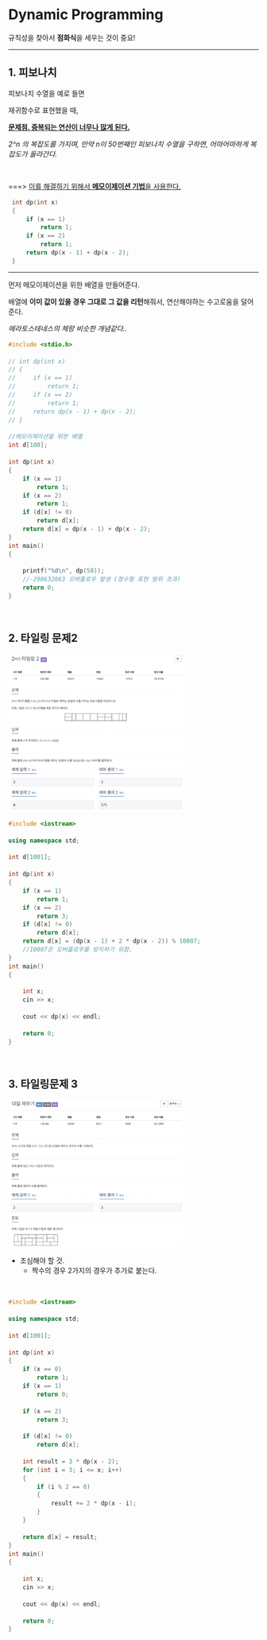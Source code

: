 # Dynamic Programming

규칙성을 찾아서 **점화식**을 세우는 것이 중요!

---



## 1. 피보나치

피보나치 수열을 예로 들면

재귀함수로 표현했을 때,

<u>**문제점.  중복되는 연산이 너무나 많게 된다.**</u>

*2^n 의 복잡도를 가지며, 만약 n이 50번째인 피보나치 수열을 구하면, 어마어마하게 복잡도가 올라간다.*

</br> 

===> <u>이를 해결하기 위해서 **메모이제이션 기법**을 사용한다.</u>

```c++
 int dp(int x)
 {
     if (x == 1)
         return 1;
     if (x == 2)
         return 1;
     return dp(x - 1) + dp(x - 2);
 }
```



---



먼저 메모이제이션을 위한 배열을 만들어준다.

배열에 **이미 값이 있을 경우 그대로 그 값을 리턴**해줘서, 연산해야하는 수고로움을 덜어준다.

*에라토스테네스의 체랑 비슷한 개념같다..*

```c++
#include <stdio.h>

// int dp(int x)
// {
//     if (x == 1)
//         return 1;
//     if (x == 2)
//         return 1;
//     return dp(x - 1) + dp(x - 2);
// }

//메모이제이션을 위한 배열
int d[100];

int dp(int x)
{
    if (x == 1)
        return 1;
    if (x == 2)
        return 1;
    if (d[x] != 0)
        return d[x];
    return d[x] = dp(x - 1) + dp(x - 2);
}
int main()
{

    printf("%d\n", dp(50));
    //-298632863 오버플로우 발생 (정수형 표현 범위 초과)
    return 0;
}
```

</br> 



## 2. 타일링 문제2

<img src="readme.assets/image-20200728150123330.png" alt="image-20200728150123330" width ="70%" />

</br> 

```c++
#include <iostream>

using namespace std;

int d[1001];

int dp(int x)
{
    if (x == 1)
        return 1;
    if (x == 2)
        return 3;
    if (d[x] != 0)
        return d[x];
    return d[x] = (dp(x - 1) + 2 * dp(x - 2)) % 10007;
    //10007은 오버플로우를 방지하기 위함.
}
int main()
{

    int x;
    cin >> x;

    cout << dp(x) << endl;

    return 0;
}
```

</br> 

## 3. 타일링문제 3

<img src="readme.assets/image-20200728152534967.png" alt="image-20200728152534967" width ="70%" />

- 조심해야 할 것.
  - 짝수의 경우 2가지의 경우가 추가로 붙는다.

</br> 

```c++
#include <iostream>

using namespace std;

int d[1001];

int dp(int x)
{
    if (x == 0)
        return 1;
    if (x == 1)
        return 0;

    if (x == 2)
        return 3;

    if (d[x] != 0)
        return d[x];

    int result = 3 * dp(x - 2);
    for (int i = 3; i <= x; i++)
    {
        if (i % 2 == 0)
        {
            result += 2 * dp(x - i);
        }
    }

    return d[x] = result;
}
int main()
{

    int x;
    cin >> x;

    cout << dp(x) << endl;

    return 0;
}
```

